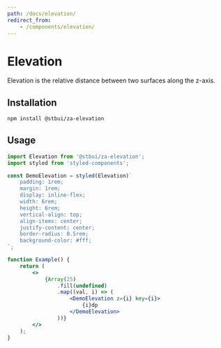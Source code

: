 ```yaml
---
path: /docs/elevation/
redirect_from:
    - /components/elevation/
---
```


# Elevation

Elevation is the relative distance between two surfaces along the z-axis.

<carbon-ad></carbon-ad>

## Installation

```sh
npm install @stbui/za-elevation
```

## Usage

```jsx
import Elevation from '@stbui/za-elevation';
import styled from 'styled-components';

const DemoElevation = styled(Elevation)`
    padding: 1rem;
    margin: 1rem;
    display: inline-flex;
    width: 6rem;
    height: 6rem;
    vertical-align: top;
    align-items: center;
    justify-content: center;
    border-radius: 0.5rem;
    background-color: #fff;
`;

function Example() {
    return (
        <>
            {Array(25)
                .fill(undefined)
                .map((val, i) => (
                    <DemoElevation z={i} key={i}>
                        {i}dp
                    </DemoElevation>
                ))}
        </>
    );
}
```
